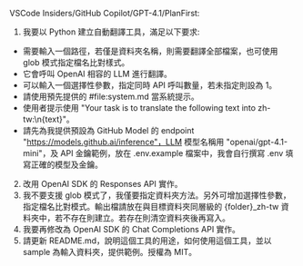 VSCode Insiders/GitHub Copilot/GPT-4.1/PlanFirst:

1. 我要以 Python 建立自動翻譯工具，滿足以下要求:

- 需要輸入一個路徑，若僅是資料夾名稱，則需要翻譯全部檔案，也可使用 glob 模式指定檔名比對樣式。
- 它會呼叫 OpenAI 相容的 LLM 進行翻譯。
- 可以輸入一個選擇性參數，指定同時 API 呼叫數量，若未指定則設為 1。
- 請使用預先提供的 #file:system.md 當系統提示。
- 使用者提示使用 "Your task is to translate the following text into zh-tw:\n{text}"。
- 請先為我提供預設為 GitHub Model 的 endpoint "https://models.github.ai/inference"，LLM 模型名稱用 "openai/gpt-4.1-mini"，及 API 金鑰範例，放在 .env.example 檔案中，我會自行撰寫 .env 填寫正確的模型及金鑰。

2. 改用 OpenAI SDK 的 Responses API 實作。
3. 我不要支援 glob 模式了，我僅要指定資料夾方法。另外可增加選擇性參數，指定檔名比對模式。輸出檔請放在與目標資料夾同層級的 {folder}_zh-tw 資料夾中，若不存在則建立。若存在則清空資料夾後再寫入。
4. 我要再修改為 OpenAI SDK 的 Chat Completions API 實作。
5. 請更新 README.md，說明這個工具的用途，如何使用這個工具，並以 sample 為輸入資料夾，提供範例。授權為 MIT。